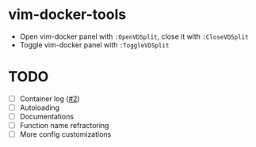 # vim-docker-tools
* Open vim-docker panel with `:OpenVDSplit`, close it with `:CloseVDSplit`
* Toggle vim-docker panel with `:ToggleVDSplit`
# TODO
- [ ] Container log ([#2](../../issues/2))
- [ ] Autoloading
- [ ] Documentations
- [ ] Function name refractoring
- [ ] More config customizations
